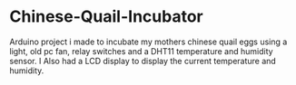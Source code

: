 # Chinese-Quail-Incubator
Arduino project i made to incubate my mothers chinese quail eggs using a light, old pc fan, relay switches and a DHT11 temperature and humidity sensor. I Also had a LCD display to display the current temperature and humidity.
